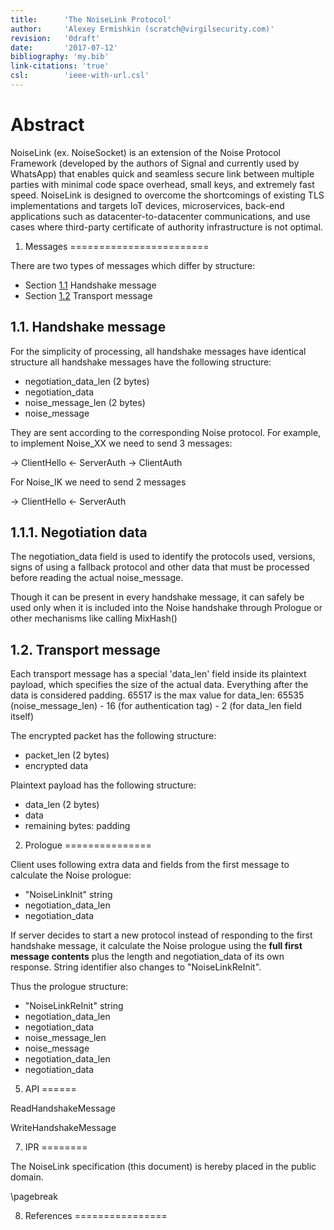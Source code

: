 ```yaml
---
title:      'The NoiseLink Protocol'
author:     'Alexey Ermishkin (scratch@virgilsecurity.com)'
revision:   '0draft'
date:       '2017-07-12'
bibliography: 'my.bib'
link-citations: 'true'
csl:        'ieee-with-url.csl'
---
```


**Abstract**
========================

NoiseLink (ex. NoiseSocket) is an extension of the Noise Protocol Framework 
(developed by the authors of Signal and currently used by WhatsApp) that enables quick and seamless secure link
between multiple parties with minimal code space overhead, small keys, and extremely fast speed.
NoiseLink is designed to overcome the shortcomings of existing TLS implementations and targets IoT devices, 
microservices, back-end applications such as datacenter-to-datacenter communications, and use cases where third-party 
certificate of authority infrastructure is not optimal.





1. Messages
========================

There are two types of messages which differ by structure:

   * Section [1.1](handshake-message) Handshake message
   * Section [1.2](transport-message) Transport message
   

1.1. Handshake message
--------------------------------
 
For the simplicity of processing, all handshake messages have identical structure all handshake messages have the following structure:

 - negotiation_data_len (2 bytes)
 - negotiation_data
 - noise_message_len (2 bytes)
 - noise_message


They are sent according to the corresponding Noise protocol. For example, to implement Noise_XX we need to send 3 messages:

 -> ClientHello
 <- ServerAuth
 -> ClientAuth
 
For Noise_IK we need to send 2 messages

 -> ClientHello
 <- ServerAuth


1.1.1. Negotiation data
-----------------------

The negotiation_data field is used to identify the protocols used, versions, signs of using a fallback protocol
and other data that must be processed before reading the actual noise_message.

Though it can be present in every handshake message, it can safely be used only when it is included into the 
Noise handshake through Prologue or other mechanisms like calling MixHash()


1.2. Transport message
------------------------- 

Each transport message has a special 'data_len' field inside its plaintext payload,
which specifies the size of the actual data. Everything after the data is considered padding.
65517 is the max value for data_len:
65535 (noise_message_len) - 16 (for authentication tag) - 2 (for
data_len field itself)

The encrypted packet has the following structure:


 - packet_len (2 bytes)
 - encrypted data

Plaintext payload has the following structure:

 - data_len (2 bytes)
 - data
 - remaining bytes: padding


2. Prologue
===============
  
Client uses following extra data and fields from the first message to calculate the Noise prologue:
 
 - "NoiseLinkInit" string
 - negotiation_data_len
 - negotiation_data
 
 
If server decides to start a new protocol instead of responding to the first handshake message, it calculate the Noise
prologue using the **full first message contents** plus the length and negotiation_data of its own response. 
String identifier also changes to "NoiseLinkReInit".

Thus the prologue structure:

 - "NoiseLinkReInit" string
 - negotiation_data_len
 - negotiation_data
 - noise_message_len
 - noise_message
 - negotiation_data_len
 - negotiation_data

5. API
======

ReadHandshakeMessage 

WriteHandshakeMessage

 

7. IPR
========

The NoiseLink specification (this document) is hereby placed in the public domain.

\pagebreak

8.  References
================